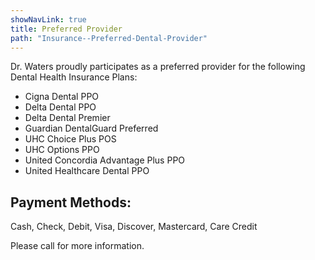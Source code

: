 ```yaml
---
showNavLink: true
title: Preferred Provider
path: "Insurance--Preferred-Dental-Provider"
---
```

Dr. Waters proudly participates as a preferred provider for the following Dental Health Insurance Plans:

* Cigna Dental PPO
* Delta Dental PPO
* Delta Dental Premier
* Guardian DentalGuard Preferred
* UHC Choice Plus POS
* UHC Options PPO
* United Concordia Advantage Plus PPO
* United Healthcare Dental PPO

## Payment Methods:

Cash, Check, Debit, Visa, Discover, Mastercard, Care Credit

Please call for more information.
